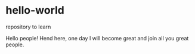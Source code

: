 # hello-world
repository to learn

Hello people! 
Hend here, one day I will become great and join all you great people.
